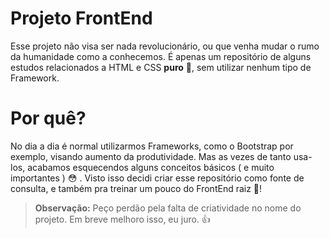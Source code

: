 # Projeto FrontEnd

Esse projeto não visa ser nada revolucionário, ou que venha mudar o rumo da humanidade como a conhecemos. É apenas um repositório de alguns estudos relacionados a HTML e CSS **puro** :100:, sem utilizar nenhum tipo de Framework. 

# Por quê?

No dia a dia é normal utilizarmos Frameworks, como o Bootstrap por exemplo, visando aumento da produtividade. Mas as vezes de tanto usa-los, acabamos esquecendos alguns conceitos básicos ( e muito importantes ) :flushed: . Visto isso decidi criar esse repositório como fonte de consulta, e também pra treinar um pouco do FrontEnd raiz :muscle:!



> **Observação:** Peço perdão pela falta de criatividade no nome do projeto. Em breve melhoro isso, eu juro. 👍 
